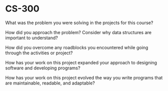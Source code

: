 # CS-300

What was the problem you were solving in the projects for this course?

How did you approach the problem? Consider why data structures are important to understand?

How did you overcome any roadblocks you encountered while going through the activities or project?

How has your work on this project expanded your approach to designing software and developing programs?

How has your work on this project evolved the way you write programs that are maintainable, readable, and adaptable?
